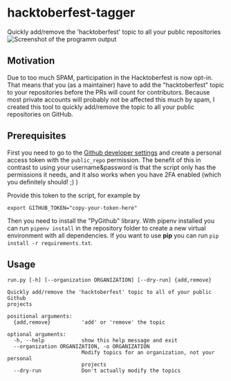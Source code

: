 # hacktoberfest-tagger
Quickly add/remove the 'hacktoberfest' topic to all your public repositories
![Screenshot of the programm output](screenshot.png)

## Motivation
Due to too much SPAM, participation in the Hacktoberfest is now opt-in. That means that you (as a maintainer) have to
add the "hacktoberfest" topic to your repositories before the PRs will count for contributors.  Because most private
accounts will probably not be affected this much by spam, I created this tool to quickly add/remove the topic to all
your public repositories on GitHub.

## Prerequisites
First you need to go to the [Github developer settings](https://github.com/settings/tokens) and create a personal
access token with the `public_repo` permission. The benefit of this in contrast to using your username&password is that
the script only has the permissions it needs, and it also works when you have 2FA enabled (which you definitely should! ;)
)

Provide this token to the script, for example by 

    export GITHUB_TOKEN="copy-your-token-here"
    
Then you need to install the "PyGithub" library. With pipenv installed you can run `pipenv install` in the repository
folder to create a new virtual environment with all dependencies. If you want to use **pip** you can run `pip install -r requirements.txt`.

## Usage
```
run.py [-h] [--organization ORGANIZATION] [--dry-run] {add,remove}

Quickly add/remove the 'hacktoberfest' topic to all of your public Github
projects

positional arguments:
  {add,remove}          'add' or 'remove' the topic

optional arguments:
  -h, --help            show this help message and exit
  --organization ORGANIZATION, -o ORGANIZATION
                        Modify topics for an organization, not your personal
                        projects
  --dry-run             Don't actually modify the topics
```

